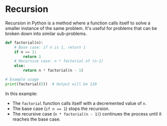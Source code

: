 # Recursion

Recursion in Python is a method where a function calls itself to solve a smaller instance of the same problem. It's useful for problems that can be broken down into similar sub-problems.

```python
def factorial(n):
    # Base case: if n is 1, return 1
    if n == 1:
        return 1
    # Recursive case: n * factorial of (n-1)
    else:
        return n * factorial(n - 1)

# Example usage
print(factorial(5))  # Output will be 120
```

In this example:

- The `factorial` function calls itself with a decremented value of `n`.
- The base case (`if n == 1`) stops the recursion.
- The recursive case (`n * factorial(n - 1)`) continues the process until it reaches the base case.
